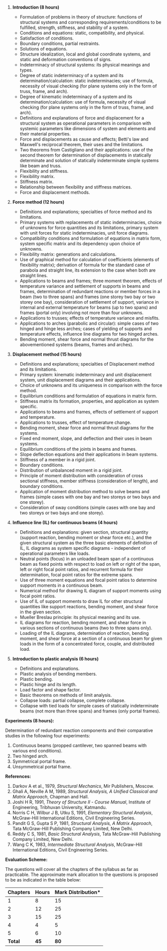 1. **Introduction (8 hours)**
    * Formulation of problems in theory of structure: functions of structural systems and corresponding requirements/conditions to be fulfilled, strength, stiffness, and stability of a system.
    * Conditions and equations: static, compatibility, and physical.
    * Satisfaction of conditions.
    * Boundary conditions, partial restraints.
    * Solutions of equations.
    * Structure idealization, local and global coordinate systems, and static and deformation conventions of signs.
    * Indeterminacy of structural systems: its physical meanings and types.
    * Degree of static indeterminacy of a system and its determination/calculation: static indeterminacies; use of formula, necessity of visual checking (for plane systems only in the form of truss, frame, and arch).
    * Degree of kinematic indeterminacy of a system and its determination/calculation: use of formula, necessity of visual checking (for plane systems only in the form of truss, frame, and arch).
    * Definitions and explanations of force and displacement for a structural system as operational parameters in comparison with systemic parameters like dimensions of system and elements and their material properties.
    * Force and displacements as cause and effects; Betti's law and Maxwell's reciprocal theorem, their uses and the limitations.
    * Two theorems from Castigliano and their applications: use of the second theorem for determination of displacements in statically determinate and solution of statically indeterminate simple systems like beam and truss.
    * Flexibility and stiffness.
    * Flexibility matrix.
    * Stiffness matrix.
    * Relationship between flexibility and stiffness matrices.
    * Force and displacement methods.

2. **Force method (12 hours)**
    * Definitions and explanations; specialties of force method and its limitations.
    * Primary systems with replacements of static indeterminacies, choice of unknowns for force quantities and its limitations, primary system with unit forces for static indeterminacies, unit force diagrams.
    * Compatibility conditions and formulation of equations in matrix form, system specific matrix and its dependency upon choice of unknowns.
    * Flexibility matrix: generations and calculations.
    * Use of graphical method for calculation of coefficients (elements of flexibility matrix); derivation of formula for the standard case of parabola and straight line, its extension to the case when both are straight lines.
    * Applications to beams and frames; three moment theorem, effects of temperature variance and settlement of supports in beams and frames, determination of redundant reactions or member forces in a beam (two to three spans) and frames (one storey two bay or two storey one bay), consideration of settlement of support, variance in internal and external temperature for beams (up to two spans) and frames (portal only) involving not more than four unknowns.
    * Applications to trusses; effects of temperature variance and misfits.
    * Applications to arches (parabolic and circular): simple cases of two hinged and hinge less arches; cases of yielding of supports and temperature effects, influence line diagrams for two hinged arches.
    * Bending moment, shear force and normal thrust diagrams for the abovementioned systems (beams, frames and arches).

3. **Displacement method (15 hours)**
    * Definitions and explanations; specialties of Displacement method and its limitations.
    * Primary system: kinematic indeterminacy and unit displacement system, unit displacement diagrams and their applications.
    * Choice of unknowns and its uniqueness in comparison with the force method.
    * Equilibrium conditions and formulation of equations in matrix form.
    * Stiffness matrix its formation, properties, and application as system specific.
    * Applications to beams and frames, effects of settlement of support and temperature.
    * Applications to trusses, effect of temperature change.
    * Bending moment, shear force and normal thrust diagrams for the systems.
    * Fixed end moment, slope, and deflection and their uses in beam systems.
    * Equilibrium conditions of the joints in beams and frames.
    * Slope deflection equations and their applications in beam systems.
    * Stiffness of a member in a rigid joint.
    * Boundary conditions.
    * Distribution of unbalanced moment in a rigid joint.
    * Principle of moment distribution with consideration of cross sectional stiffness, member stiffness (consideration of length), and boundary conditions.
    * Application of moment distribution method to solve beams and frames (simple cases with one bay and two storeys or two bays and one storey).
    * Consideration of sway conditions (simple cases with one bay and two storeys or two bays and one storey).

4. **Influence line (IL) for continuous beams (4 hours)**
    * Definitions and explanations: given section, structural quantity (support reaction, bending moment or shear force etc.), and the given structural system as the three basic elements of definition of IL, IL diagrams as system specific diagrams - independent of operational parameters like loads.
    * Neutral points (focus) in an unloaded beam span of a continuous beam as fixed points with respect to load on left or right of the span, left or right focal point ratios, and recurrent formula for their determination, focal point ratios for the extreme spans.
    * Use of three moment equations and focal point ratios to determine support moments in a continuous beam.
    * Numerical method for drawing IL diagram of support moments using focal point ratios.
    * Use of IL of support moments to draw IL for other structural quantities like support reactions, bending moment, and shear force in the given section.
    * Mueller Breslau principle: its physical meaning and its use.
    * IL diagrams for reaction, bending moment, and shear force in various sections of continuous beams (two to three spans only).
    * Loading of the IL diagrams, determination of reaction, bending moment, and shear force at a section of a continuous beam for given loads in the form of a concentrated force, couple, and distributed load.

5. **Introduction to plastic analysis (6 hours)**
    * Definitions and explanations.
    * Plastic analysis of bending members.
    * Plastic bending.
    * Plastic hinge and its length.
    * Load factor and shape factor.
    * Basic theorems on methods of limit analysis.
    * Collapse loads: partial collapse, complete collapse.
    * Collapse with tied loads for simple cases of statically indeterminate beams (not more than three spans) and frames (only portal frames).

**Experiments (8 hours):**

Determination of redundant reaction components and their comparative studies in the following four experiments:

1. Continuous beams (propped cantilever, two spanned beams with various end conditions).
2. Two hinged arch.
3. Symmetrical portal frame.
4. Unsymmetrical portal frame.

**References:**

1. Darkov A et al., 1979, *Structural Mechanics*, Mir Publishers, Moscow.
2. Ghali A, Neville A M, 1989, *Structural Analysis, A Unified Classical and Matrix Approach*, Chapman and Hall.
3. Joshi H R, 1991, *Theory of Structure II* - *Course Manual*, Institute of Engineering, Tribhuvan University, Katmandu.
4. Norris C H, Wilbur J B, Utku S, 1991, *Elementary Structural Analysis*, McGraw-Hill International Editions, Civil Engineering Series.
5. Pandit G S, Gupta S P, 1981, *Structural Analysis, A Matrix Approach*, Tata McGraw-Hill Publishing Company Limited, New Delhi.
6. Reddy C S, 1981, *Basic Structural Analysis*, Tata McGraw-Hill Publishing Company Limited, New Delhi.
7. Wang C K, 1983, *Intermediate Structural Analysis*, McGraw-Hill International Editions, Civil Engineering Series.

**Evaluation Scheme:**

The questions will cover all the chapters of the syllabus as far as practicable. The approximate mark allocation to the questions is proposed to be as indicated in the table below:

| Chapters  | Hours  | Mark Distribution* |
| --------- | ------ | ------------------ |
| 1         | 8      | 15                 |
| 2         | 12     | 25                 |
| 3         | 15     | 25                 |
| 4         | 4      | 5                  |
| 5         | 6      | 10                 |
| **Total** | **45** | **80**             |

